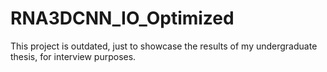 # RNA3DCNN_IO_Optimized
This project is outdated, just to showcase the results of my undergraduate thesis, for interview purposes.

